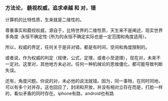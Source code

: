 ### 方法论， 藐视权威，追求卓越 和 对，错

计算机的比特性质，生来就是二维性的。

尊重事实和藐视权威，源自于，比特世界的二维性质，天生来不是阐述，现实世界多角度 ·永恒不确定性·（所为的永恒不确定实际也是一定范围和角度适用）。

所以，权威的界定，任何关于是非对错，都是有时间，空间和角度限制的。

或者说，作为权威的判定（规律，公式，定理，或者小至道理），现在对，未来不一定对。这里对，其他地方未必对。任何一种机械论的思维僵化，都可能导致判断失误。

还有，角度问题。你说的对，未必他的说法就错。因为，同一事物，在同时同地，可以有多个对并存。这也回应了，封闭和开放，并没有相对立存在而是，打脸一样的，看似矛盾的同时存在。iphone有路，android也有路

